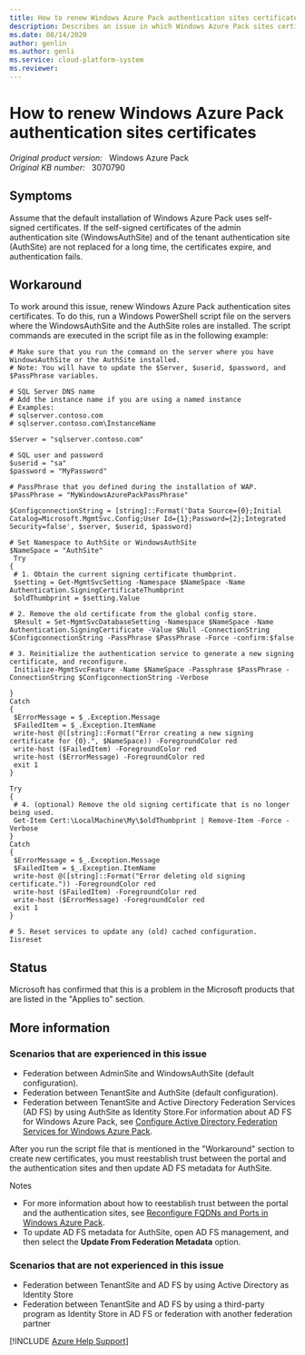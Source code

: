 ```yaml
---
title: How to renew Windows Azure Pack authentication sites certificates
description: Describes an issue in which Windows Azure Pack sites certificates expire and authentication fails.
ms.date: 08/14/2020
author: genlin
ms.author: genli
ms.service: cloud-platform-system
ms.reviewer: 
---
```

# How to renew Windows Azure Pack authentication sites certificates

_Original product version:_ &nbsp; Windows Azure Pack  
_Original KB number:_ &nbsp; 3070790

## Symptoms  

Assume that the default installation of Windows Azure Pack uses self-signed certificates. If the self-signed certificates of the admin authentication site (WindowsAuthSite) and of the tenant authentication site (AuthSite) are not replaced for a long time, the certificates expire, and authentication fails.

## Workaround

To work around this issue, renew Windows Azure Pack authentication sites certificates. To do this, run a Windows PowerShell script file on the servers where the WindowsAuthSite and the AuthSite roles are installed. The script commands are executed in the script file as in the following example:

```
# Make sure that you run the command on the server where you have WindowsAuthSite or the AuthSite installed.
# Note: You will have to update the $Server, $userid, $password, and $PassPhrase variables. 

# SQL Server DNS name
# Add the instance name if you are using a named instance
# Examples:
# sqlserver.contoso.com
# sqlserver.contoso.com\InstanceName

$Server = "sqlserver.contoso.com"

# SQL user and password
$userid = "sa"
$password = "MyPassword"

# PassPhrase that you defined during the installation of WAP.
$PassPhrase = "MyWindowsAzurePackPassPhrase"

$ConfigconnectionString = [string]::Format('Data Source={0};Initial Catalog=Microsoft.MgmtSvc.Config;User Id={1};Password={2};Integrated Security=false', $server, $userid, $password)

# Set Namespace to AuthSite or WindowsAuthSite
$NameSpace = "AuthSite" 
 Try
{
 # 1. Obtain the current signing certificate thumbprint.
 $setting = Get-MgmtSvcSetting -Namespace $NameSpace -Name Authentication.SigningCertificateThumbprint
 $oldThumbprint = $setting.Value

# 2. Remove the old certificate from the global config store.
 $Result = Set-MgmtSvcDatabaseSetting -Namespace $NameSpace -Name Authentication.SigningCertificate -Value $Null -ConnectionString $ConfigconnectionString -PassPhrase $PassPhrase -Force -confirm:$false

# 3. Reinitialize the authentication service to generate a new signing certificate, and reconfigure.
 Initialize-MgmtSvcFeature -Name $NameSpace -Passphrase $PassPhrase -ConnectionString $ConfigconnectionString -Verbose

}
Catch
{
 $ErrorMessage = $_.Exception.Message
 $FailedItem = $_.Exception.ItemName
 write-host @([string]::Format("Error creating a new signing certificate for {0}.", $NameSpace)) -ForegroundColor red
 write-host ($FailedItem) -ForegroundColor red
 write-host ($ErrorMessage) -ForegroundColor red
 exit 1
}

Try
{
 # 4. (optional) Remove the old signing certificate that is no longer being used.
 Get-Item Cert:\LocalMachine\My\$oldThumbprint | Remove-Item -Force -Verbose
}
Catch
{
 $ErrorMessage = $_.Exception.Message
 $FailedItem = $_.Exception.ItemName
 write-host @([string]::Format("Error deleting old signing certificate.")) -ForegroundColor red
 write-host ($FailedItem) -ForegroundColor red
 write-host ($ErrorMessage) -ForegroundColor red
 exit 1
}

# 5. Reset services to update any (old) cached configuration.
Iisreset
```

## Status

Microsoft has confirmed that this is a problem in the Microsoft products that are listed in the "Applies to" section.

## More information

### Scenarios that are experienced in this issue

- Federation between AdminSite and WindowsAuthSite (default configuration).
- Federation between TenantSite and AuthSite (default configuration).
- Federation between TenantSite and Active Directory Federation Services (AD FS) by using AuthSite as Identity Store.For information about AD FS for Windows Azure Pack, see [Configure Active Directory Federation Services for Windows Azure Pack](https://technet.microsoft.com/library/dn296436.aspx).

After you run the script file that is mentioned in the "Workaround" section to create new certificates, you must reestablish trust between the portal and the authentication sites and then update AD FS metadata for AuthSite.

Notes

- For more information about how to reestablish trust between the portal and the authentication sites, see [Reconfigure FQDNs and Ports in Windows Azure Pack](https://technet.microsoft.com/library/dn528551.aspx).
- To update AD FS metadata for AuthSite, open AD FS management, and then select the **Update From Federation Metadata** option.

### Scenarios that are not experienced in this issue

- Federation between TenantSite and AD FS by using Active Directory as Identity Store
- Federation between TenantSite and AD FS by using a third-party program as Identity Store in AD FS or federation with another federation partner

[!INCLUDE [Azure Help Support](../../includes/azure-help-support.md)]
